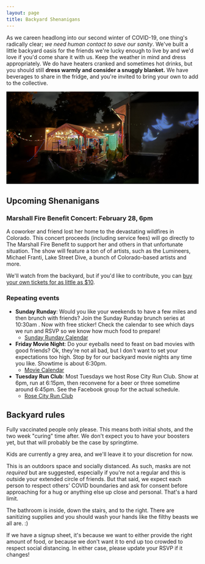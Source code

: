 ```yaml
---
layout: page
title: Backyard Shenanigans
---
```


As we careen headlong into our second winter of COVID-19, one thing's radically
clear; _we need human contact to save our sanity_. We've built a little backyard
 oasis for the friends we're lucky enough to live by and we'd love if you'd come
share it with us. Keep the weather in mind and dress appropriately. We do have
heaters cranked and sometimes hot drinks, but you should still **dress warmly and
consider a snuggly blanket.** We have beverages to share in the fridge, and you're
invited to bring your own to add to the collective.

![Backyard photo with Josh singing spooky karaoke](/assets/images/backyard.jpg)


## Upcoming Shenanigans


### Marshall Fire Benefit Concert: February 28, 6pm

A coworker and friend lost her home to the devastating wildfires in Colorado. This
concert proceeds (including service fees) will go directly to The Marshall Fire Benefit
to support her and others in that unfortunate situation. The show will feature a ton of
of artists, such as the Lumineers, Michael Franti, Lake Street Dive, a bunch of
Colorado-based artists and more.

We'll watch from the backyard, but if you'd like to contribute, you can [buy your own
tickets for as little as $10](https://marshallfirebenefit.veeps.com/events/75be192f-339f-4bea-9b95-dc6a40786113).

### Repeating events
* **Sunday Runday**: Would you like your weekends to have a few miles and then brunch with friends? Join the Sunday Runday brunch series at 10:30am . Now with free sticker! Check the calendar to see which days we run and RSVP so we know how much food to prepare!
  * [Sunday Runday Calendar](https://docs.google.com/spreadsheets/d/1vaZP-1-Cidej-ZpI9iUCag8tfy696miAw6JF9BaVmnc/edit?usp=sharing)
* **Friday Movie Night**: Do your eyeballs need to feast on bad movies with good friends? Ok, they're not all bad, but I don't want to set your expectations too high. Stop by for our backyard movie nights any time you like. Showtime is about 6:30pm.
  * [Movie Calendar](https://docs.google.com/spreadsheets/d/1dvS1hVPiwiNV6u1ZhoIPTQc-Wa7ub_-LjHFjCoU8Yeo/edit?usp=sharing)
* **Tuesday Run Club**: Most Tuesdays we host Rose City Run Club. Show at 6pm, run at 6:15pm, then reconvene for a beer or three sometime around 6:45pm. See the Facebook group for the actual schedule.
  * [Rose City Run Club](https://www.facebook.com/groups/RoseCityRunClub)


## Backyard rules

Fully vaccinated people only please. This means both initial shots, and the two
week "curing" time after. We don't expect you to have your boosters yet, but
that will probably be the case by springtime.

Kids are currently a grey area, and we'll leave it to your discretion for now.

This is an outdoors space and socially distanced. As such, masks are not
_required_ but are suggested, especially if you're not a regular and this is
outside your extended circle of friends. But that said, we expect each person to respect
others' COVID boundaries and ask for consent before approaching for
a hug or anything else up close and personal. That's a hard
limit.

The bathroom is inside, down the stairs, and to the right. There are sanitizing
supplies and you should wash your hands like the filthy beasts we all are. :)

If we have a signup sheet, it's because we want to either provide the right
amount of food, or because we don't want it to end up too crowded to respect
social distancing. In either case, please update your RSVP if it changes!



